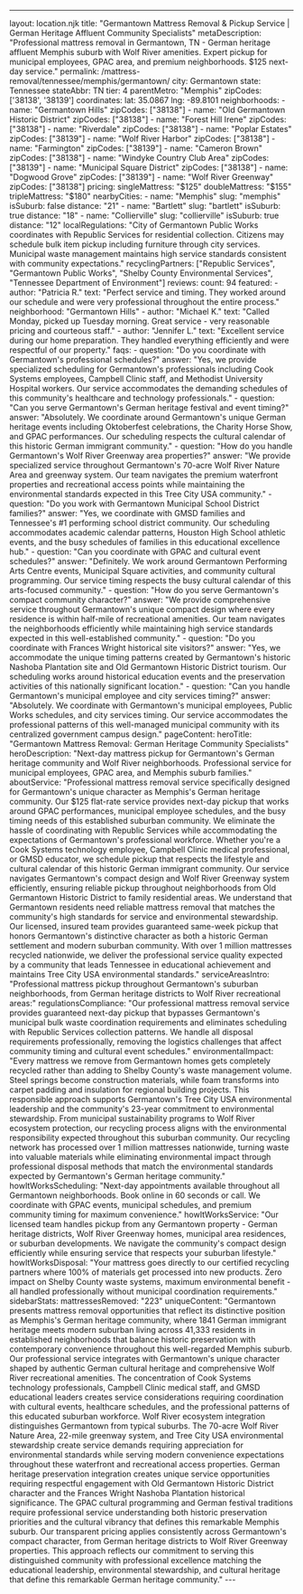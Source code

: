 ---
layout: location.njk
title: "Germantown Mattress Removal & Pickup Service | German Heritage Affluent Community Specialists" metaDescription: "Professional mattress removal in Germantown, TN - German heritage affluent Memphis suburb with Wolf River amenities. Expert pickup for municipal employees, GPAC area, and premium neighborhoods. $125 next-day service."
permalink: /mattress-removal/tennessee/memphis/germantown/
city: Germantown state: Tennessee stateAbbr: TN tier: 4 parentMetro: "Memphis" zipCodes: ['38138', '38139'] coordinates: lat: 35.0867 lng: -89.8101 neighborhoods: - name: "Germantown Hills" zipCodes: ["38138"] - name: "Old Germantown Historic District" zipCodes: ["38138"] - name: "Forest Hill Irene" zipCodes: ["38138"] - name: "Riverdale" zipCodes: ["38138"] - name: "Poplar Estates" zipCodes: ["38139"] - name: "Wolf River Harbor" zipCodes: ["38138"] - name: "Farmington" zipCodes: ["38139"] - name: "Cameron Brown" zipCodes: ["38138"] - name: "Windyke Country Club Area" zipCodes: ["38139"] - name: "Municipal Square District" zipCodes: ["38138"] - name: "Dogwood Grove" zipCodes: ["38139"] - name: "Wolf River Greenway" zipCodes: ["38138"] pricing: singleMattress: "$125" doubleMattress: "$155" tripleMattress: "$180" nearbyCities: - name: "Memphis" slug: "memphis" isSuburb: false distance: "21" - name: "Bartlett" slug: "bartlett" isSuburb: true distance: "18" - name: "Collierville" slug: "collierville" isSuburb: true distance: "12" localRegulations: "City of Germantown Public Works coordinates with Republic Services for residential collection. Citizens may schedule bulk item pickup including furniture through city services. Municipal waste management maintains high service standards consistent with community expectations." recyclingPartners: ["Republic Services", "Germantown Public Works", "Shelby County Environmental Services", "Tennessee Department of Environment"] reviews: count: 94 featured: - author: "Patricia R." text: "Perfect service and timing. They worked around our schedule and were very professional throughout the entire process." neighborhood: "Germantown Hills" - author: "Michael K." text: "Called Monday, picked up Tuesday morning. Great service - very reasonable pricing and courteous staff." - author: "Jennifer L." text: "Excellent service during our home preparation. They handled everything efficiently and were respectful of our property." faqs: - question: "Do you coordinate with Germantown's professional schedules?" answer: "Yes, we provide specialized scheduling for Germantown's professionals including Cook Systems employees, Campbell Clinic staff, and Methodist University Hospital workers. Our service accommodates the demanding schedules of this community's healthcare and technology professionals." - question: "Can you serve Germantown's German heritage festival and event timing?" answer: "Absolutely. We coordinate around Germantown's unique German heritage events including Oktoberfest celebrations, the Charity Horse Show, and GPAC performances. Our scheduling respects the cultural calendar of this historic German immigrant community." - question: "How do you handle Germantown's Wolf River Greenway area properties?" answer: "We provide specialized service throughout Germantown's 70-acre Wolf River Nature Area and greenway system. Our team navigates the premium waterfront properties and recreational access points while maintaining the environmental standards expected in this Tree City USA community." - question: "Do you work with Germantown Municipal School District families?" answer: "Yes, we coordinate with GMSD families and Tennessee's #1 performing school district community. Our scheduling accommodates academic calendar patterns, Houston High School athletic events, and the busy schedules of families in this educational excellence hub." - question: "Can you coordinate with GPAC and cultural event schedules?" answer: "Definitely. We work around Germantown Performing Arts Centre events, Municipal Square activities, and community cultural programming. Our service timing respects the busy cultural calendar of this arts-focused community." - question: "How do you serve Germantown's compact community character?" answer: "We provide comprehensive service throughout Germantown's unique compact design where every residence is within half-mile of recreational amenities. Our team navigates the neighborhoods efficiently while maintaining high service standards expected in this well-established community." - question: "Do you coordinate with Frances Wright historical site visitors?" answer: "Yes, we accommodate the unique timing patterns created by Germantown's historic Nashoba Plantation site and Old Germantown Historic District tourism. Our scheduling works around historical education events and the preservation activities of this nationally significant location." - question: "Can you handle Germantown's municipal employee and city services timing?" answer: "Absolutely. We coordinate with Germantown's municipal employees, Public Works schedules, and city services timing. Our service accommodates the professional patterns of this well-managed municipal community with its centralized government campus design." pageContent: heroTitle: "Germantown Mattress Removal: German Heritage Community Specialists" heroDescription: "Next-day mattress pickup for Germantown's German heritage community and Wolf River neighborhoods. Professional service for municipal employees, GPAC area, and Memphis suburb families." aboutService: "Professional mattress removal service specifically designed for Germantown's unique character as Memphis's German heritage community. Our $125 flat-rate service provides next-day pickup that works around GPAC performances, municipal employee schedules, and the busy timing needs of this established suburban community. We eliminate the hassle of coordinating with Republic Services while accommodating the expectations of Germantown's professional workforce. Whether you're a Cook Systems technology employee, Campbell Clinic medical professional, or GMSD educator, we schedule pickup that respects the lifestyle and cultural calendar of this historic German immigrant community. Our service navigates Germantown's compact design and Wolf River Greenway system efficiently, ensuring reliable pickup throughout neighborhoods from Old Germantown Historic District to family residential areas. We understand that Germantown residents need reliable mattress removal that matches the community's high standards for service and environmental stewardship. Our licensed, insured team provides guaranteed same-week pickup that honors Germantown's distinctive character as both a historic German settlement and modern suburban community. With over 1 million mattresses recycled nationwide, we deliver the professional service quality expected by a community that leads Tennessee in educational achievement and maintains Tree City USA environmental standards." serviceAreasIntro: "Professional mattress pickup throughout Germantown's suburban neighborhoods, from German heritage districts to Wolf River recreational areas:" regulationsCompliance: "Our professional mattress removal service provides guaranteed next-day pickup that bypasses Germantown's municipal bulk waste coordination requirements and eliminates scheduling with Republic Services collection patterns. We handle all disposal requirements professionally, removing the logistics challenges that affect community timing and cultural event schedules." environmentalImpact: "Every mattress we remove from Germantown homes gets completely recycled rather than adding to Shelby County's waste management volume. Steel springs become construction materials, while foam transforms into carpet padding and insulation for regional building projects. This responsible approach supports Germantown's Tree City USA environmental leadership and the community's 23-year commitment to environmental stewardship. From municipal sustainability programs to Wolf River ecosystem protection, our recycling process aligns with the environmental responsibility expected throughout this suburban community. Our recycling network has processed over 1 million mattresses nationwide, turning waste into valuable materials while eliminating environmental impact through professional disposal methods that match the environmental standards expected by Germantown's German heritage community." howItWorksScheduling: "Next-day appointments available throughout all Germantown neighborhoods. Book online in 60 seconds or call. We coordinate with GPAC events, municipal schedules, and premium community timing for maximum convenience." howItWorksService: "Our licensed team handles pickup from any Germantown property - German heritage districts, Wolf River Greenway homes, municipal area residences, or suburban developments. We navigate the community's compact design efficiently while ensuring service that respects your suburban lifestyle." howItWorksDisposal: "Your mattress goes directly to our certified recycling partners where 100% of materials get processed into new products. Zero impact on Shelby County waste systems, maximum environmental benefit - all handled professionally without municipal coordination requirements." sidebarStats: mattressesRemoved: "223" uniqueContent: "Germantown presents mattress removal opportunities that reflect its distinctive position as Memphis's German heritage community, where 1841 German immigrant heritage meets modern suburban living across 41,333 residents in established neighborhoods that balance historic preservation with contemporary convenience throughout this well-regarded Memphis suburb. Our professional service integrates with Germantown's unique character shaped by authentic German cultural heritage and comprehensive Wolf River recreational amenities. The concentration of Cook Systems technology professionals, Campbell Clinic medical staff, and GMSD educational leaders creates service considerations requiring coordination with cultural events, healthcare schedules, and the professional patterns of this educated suburban workforce. Wolf River ecosystem integration distinguishes Germantown from typical suburbs. The 70-acre Wolf River Nature Area, 22-mile greenway system, and Tree City USA environmental stewardship create service demands requiring appreciation for environmental standards while serving modern convenience expectations throughout these waterfront and recreational access properties. German heritage preservation integration creates unique service opportunities requiring respectful engagement with Old Germantown Historic District character and the Frances Wright Nashoba Plantation historical significance. The GPAC cultural programming and German festival traditions require professional service understanding both historic preservation priorities and the cultural vibrancy that defines this remarkable Memphis suburb. Our transparent pricing applies consistently across Germantown's compact character, from German heritage districts to Wolf River Greenway properties. This approach reflects our commitment to serving this distinguished community with professional excellence matching the educational leadership, environmental stewardship, and cultural heritage that define this remarkable German heritage community." ---